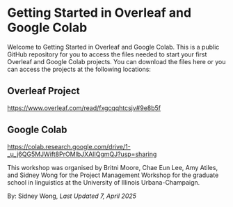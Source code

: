 # Getting Started in Overleaf and Google Colab

Welcome to Getting Started in Overleaf and Google Colab. This is a public GitHub repository for you to access the files needed to start your first Overleaf and Google Colab projects. You can download the files here or you can access the projects at the following locations:

## Overleaf Project
https://www.overleaf.com/read/fxgcqqhtcsjv#9e8b5f

## Google Colab
https://colab.research.google.com/drive/1-_u_j6QG5MJWift8PrOMIbJXAlIQgmQJ?usp=sharing

This workshop was organised by Britni Moore, Chae Eun Lee, Amy Atiles, and Sidney Wong for the Project Management Workshop for the graduate school in linguistics at the University of Illinois Urbana-Champaign.

By: Sidney Wong, _Last Updated 7, April 2025_

